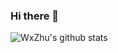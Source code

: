 ### Hi there 👋
![WxZhu's github stats](https://github-readme-stats.vercel.app/api?username=zhuwenxing&count_private=true&show_icons=true)



<!-- | 知乎    | leetcode   |
|-------------|-------------|
|![WxZhu的知乎数据](https://stats.justsong.cn/api/zhihu?username=zhu-wen-xing-52)|![WxZhu的leetcode数据](https://stats.justsong.cn/api/leetcode?username=wxzz&cn=true)| -->





<!--
**zhuwenxing/zhuwenxing** is a ✨ _special_ ✨ repository because its `README.md` (this file) appears on your GitHub profile.

Here are some ideas to get you started:

- 🔭 I’m currently working on ...
- 🌱 I’m currently learning ...
- 👯 I’m looking to collaborate on ...
- 🤔 I’m looking for help with ...
- 💬 Ask me about ...
- 📫 How to reach me: ...
- 😄 Pronouns: ...
- ⚡ Fun fact: ...
-->

